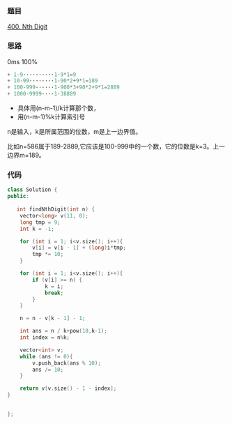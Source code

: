 ### 题目
[400. Nth Digit](https://leetcode-cn.com/problems/nth-digit/)
### 思路
0ms 100%

```c++
+ 1-9··········1-9*1=9
+ 10-99········1-90*2+9*1=189
+ 100-999······1-900*3+90*2+9*1=2889
+ 1000-9999····1-38889
```

+ 具体用(n-m-1)/k计算那个数，
+ 用(n-m-1)%k计算索引号

n是输入，k是所属范围的位数，m是上一边界值。

比如n=586属于189-2889,它应该是100-999中的一个数，它的位数是k=3。上一边界m=189。

### 代码
```c++
class Solution {
public:
   
   int findNthDigit(int n) {
	vector<long> v(11, 0);
	long tmp = 9;
    int k = -1;

	for (int i = 1; i<v.size(); i++){
		v[i] = v[i - 1] + (long)i*tmp;
		tmp *= 10;
	}

	for (int i = 1; i<v.size(); i++){
		if (v[i] >= n) {
			k = i;
			break;
		}
	}

	n = n - v[k - 1] - 1;

	int ans = n / k+pow(10,k-1);
	int index = n%k;

	vector<int> v;
	while (ans != 0){
		v.push_back(ans % 10);
		ans /= 10;
	}

	return v[v.size() - 1 - index];
}

    
};
```
